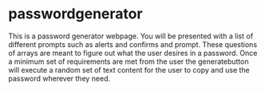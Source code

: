 # passwordgenerator

This is a password generator webpage.
You will be presented with a list of different prompts such as alerts and confirms and prompt. These questions of arrays are meant to figure out what the user desires in a password.
Once a minimum set of requirements are met from the user the generatebutton will execute a random set of text content for the user to copy and use the password wherever they need.
